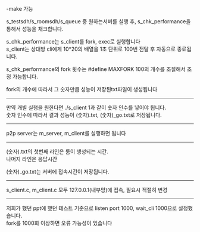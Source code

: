 -make 가능

s_testsdh/s_roomsdh/s_queue 중 원하는서버를 실행 후, 
s_chk_performance을 통해서 성능을 채크합니다.

s_chk_performance는 s_client를 fork, exec로 실행합니다  
s_client는 상대방 cli에게 10*20의 배열을 1초 단위로 100번 전달 후 자동으로 종료됩니다.  
  
s_chk_performance의 fork 횟수는
#define MAXFORK 100의 개수를 조절해서 조정 가능합니다.  
  
fork의 개수에 따라서 그 숫자만큼 성능이 저장된txt파일이 생성됩니다
***
만약 개별 실행을 원한다면 ./s_client 1과 같이 숫자 인수를 넣어야 됩니다.  
숫자 인수에 따라서 결과 성능이 (숫자).txt, (숫자)_go.txt로 저장됩니다.
***
p2p server는 m_server, m_client를 실행하면 됩니다
***
(숫자).txt의 첫번째 라인은 룸이 생성되는 시간.  
나머지 라인은 응답시간  
  
(숫자)_go.txt는 서버에 접속시간이 저장됩니다.
***
s_client.c, m_client.c 모두 127.0.0.1(내부망)에 접속, 필요시 적절히 변경
  
***
저희가 했던 ppt에 했던 테스트 기준으로 listen port 1000,  wait_cli 1000으로 설정했습니다.  
fork를 1000회 이상하면 오류 가능성이 있습니다
